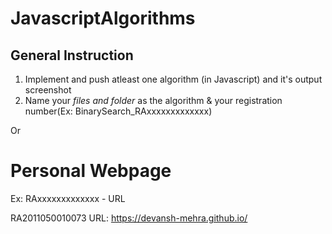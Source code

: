 # JavascriptAlgorithms

## General Instruction

1. Implement and push atleast one algorithm (in Javascript) and it's output screenshot
2. Name your *files and folder* as the algorithm & your registration number(Ex: BinarySearch_RAxxxxxxxxxxxxx)

Or

# Personal Webpage

Ex: RAxxxxxxxxxxxxx - URL 

RA2011050010073 URL: https://devansh-mehra.github.io/




